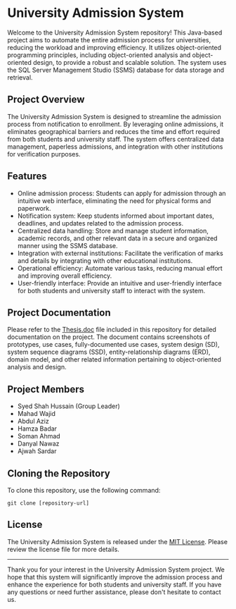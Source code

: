 <h1>University Admission System</h1>

<p>Welcome to the University Admission System repository! This Java-based project aims to automate the entire admission process for universities, reducing the workload and improving efficiency. It utilizes object-oriented programming principles, including object-oriented analysis and object-oriented design, to provide a robust and scalable solution. The system uses the SQL Server Management Studio (SSMS) database for data storage and retrieval.</p>

<h2>Project Overview</h2>

<p>The University Admission System is designed to streamline the admission process from notification to enrollment. By leveraging online admissions, it eliminates geographical barriers and reduces the time and effort required from both students and university staff. The system offers centralized data management, paperless admissions, and integration with other institutions for verification purposes.</p>

<h2>Features</h2>

<ul>
  <li>Online admission process: Students can apply for admission through an intuitive web interface, eliminating the need for physical forms and paperwork.</li>
  <li>Notification system: Keep students informed about important dates, deadlines, and updates related to the admission process.</li>
  <li>Centralized data handling: Store and manage student information, academic records, and other relevant data in a secure and organized manner using the SSMS database.</li>
  <li>Integration with external institutions: Facilitate the verification of marks and details by integrating with other educational institutions.</li>
  <li>Operational efficiency: Automate various tasks, reducing manual effort and improving overall efficiency.</li>
  <li>User-friendly interface: Provide an intuitive and user-friendly interface for both students and university staff to interact with the system.</li>
</ul>

<h2>Project Documentation</h2>

<p>Please refer to the <a href="Thesis.doc">Thesis.doc</a> file included in this repository for detailed documentation on the project. The document contains screenshots of prototypes, use cases, fully-documented use cases, system design (SD), system sequence diagrams (SSD), entity-relationship diagrams (ERD), domain model, and other related information pertaining to object-oriented analysis and design.</p>

<h2>Project Members</h2>

<ul>
  <li>Syed Shah Hussain (Group Leader)</li>
  <li>Mahad Wajid</li>
  <li>Abdul Aziz</li>
  <li>Hamza Badar</li>
  <li>Soman Ahmad</li>
  <li>Danyal Nawaz</li>
  <li>Ajwah Sardar</li>
</ul>

<h2>Cloning the Repository</h2>

<p>To clone this repository, use the following command:</p>

<pre><code>git clone [repository-url]</code></pre>


<h2>License</h2>

<p>The University Admission System is released under the <a href="LICENSE">MIT License</a>. Please review the license file for more details.</p>

<hr>

<p>Thank you for your interest in the University Admission System project. We hope that this system will significantly improve the admission process and enhance the experience for both students and university staff. If you have any questions or need further assistance, please don't hesitate to contact us.</p>
